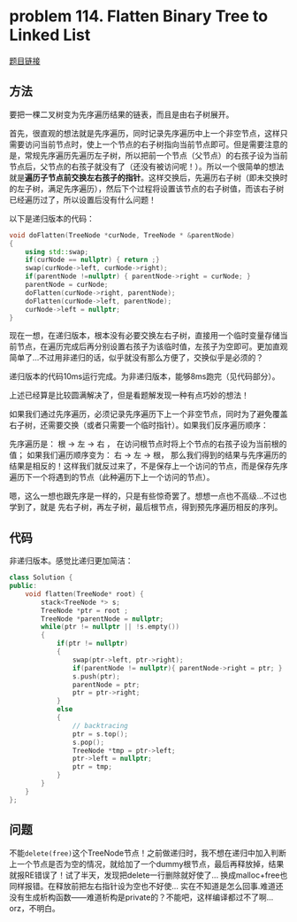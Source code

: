 # problem 114. Flatten Binary Tree to Linked List

[题目链接](https://leetcode.com/problems/flatten-binary-tree-to-linked-list/)

## 方法

要把一棵二叉树变为先序遍历结果的链表，而且是由右子树展开。

首先，很直观的想法就是先序遍历，同时记录先序遍历中上一个非空节点，这样只需要访问当前节点时，使上一个节点的右子树指向当前节点即可。但是需要注意的是，常规先序遍历先遍历左子树，所以把前一个节点（父节点）的右孩子设为当前节点后，父节点的右孩子就没有了（还没有被访问呢！）。所以一个很简单的想法就是**遍历子节点前交换左右孩子的指针**。这样交换后，先遍历右子树（即未交换时的左子树，满足先序遍历），然后下个过程将设置该节点的右子树值，而该右子树已经遍历过了，所以设置后没有什么问题！

以下是递归版本的代码：

```C++
void doFlatten(TreeNode *curNode, TreeNode * &parentNode)
{
    using std::swap;
    if(curNode == nullptr) { return ;}
    swap(curNode->left, curNode->right);
    if(parentNode !=nullptr) { parentNode->right = curNode; }
    parentNode = curNode;
    doFlatten(curNode->right, parentNode);
    doFlatten(curNode->left, parentNode);
    curNode->left = nullptr;
}
```

现在一想，在递归版本，根本没有必要交换左右子树，直接用一个临时变量存储当前节点，在遍历完成后再分别设置右孩子为该临时值，左孩子为空即可。更加直观简单了...不过用非递归的话，似乎就没有那么方便了，交换似乎是必须的？

递归版本的代码10ms运行完成。为非递归版本，能够8ms跑完（见代码部分）。

上述已经算是比较圆满解决了，但是看题解发现一种有点巧妙的想法！

如果我们通过先序遍历，必须记录先序遍历下上一个非空节点，同时为了避免覆盖右子树，还需要交换（或者只需要一个临时指针）。如果我们反序遍历顺序：

先序遍历是： 根 -> 左 -> 右 ， 在访问根节点时将上个节点的右孩子设为当前根的值；
如果我们遍历顺序变为： 右 -> 左 -> 根， 那么我们得到的结果与先序遍历的结果是相反的！这样我们就反过来了，不是保存上一个访问的节点，而是保存先序遍历下一个将遇到的节点（此种遍历下上一个访问的节点）。

嗯，这么一想也跟先序是一样的，只是有些惊奇罢了。想想一点也不高级...不过也学到了，就是 先右子树，再左子树，最后根节点，得到预先序遍历相反的序列。


## 代码

非递归版本。感觉比递归更加简洁：

```C++
class Solution {
public:
    void flatten(TreeNode* root) {
        stack<TreeNode *> s;
        TreeNode *ptr = root ;
        TreeNode *parentNode = nullptr;
        while(ptr != nullptr || !s.empty())
        {
            if(ptr != nullptr)
            {
                swap(ptr->left, ptr->right);
                if(parentNode != nullptr){ parentNode->right = ptr; }
                s.push(ptr);
                parentNode = ptr;
                ptr = ptr->right;
            }
            else
            {
                // backtracing
                ptr = s.top();
                s.pop();
                TreeNode *tmp = ptr->left;
                ptr->left = nullptr;
                ptr = tmp;
            }
        }
    }
};
```

## 问题

不能`delete(free)`这个TreeNode节点！之前做递归时，我不想在递归中加入判断上一个节点是否为空的情况，就给加了一个dummy根节点，最后再释放掉，结果就报RE错误了！试了半天，发现把delete一行删除就好使了... 换成malloc+free也同样报错。在释放前把左右指针设为空也不好使... 实在不知道是怎么回事.难道还没有生成析构函数——难道析构是private的？不能吧，这样编译都过不了啊... orz，不明白。



